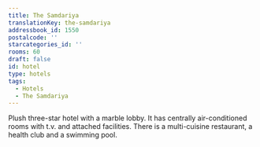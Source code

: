 ```yaml
---
title: The Samdariya
translationKey: the-samdariya
addressbook_id: 1550
postalcode: ''
starcategories_id: ''
rooms: 60
draft: false
id: hotel
type: hotels
tags:
  - Hotels
  - The Samdariya
---
```

Plush three-star hotel with a marble lobby. It has centrally air-conditioned rooms with t.v. and attached facilities. There is a multi-cuisine restaurant, a health club and a swimming pool.